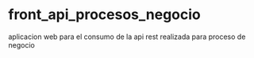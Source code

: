 # front_api_procesos_negocio
aplicacion web para el consumo de la api rest realizada para proceso de negocio

